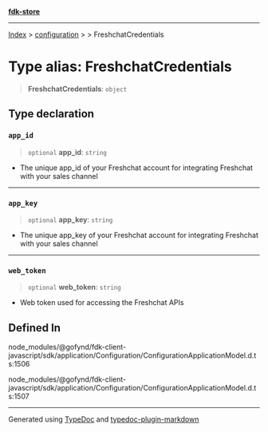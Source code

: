 [**fdk-store**](../../../README.md)
***

[Index](../../../API.md) > [configuration](../../README.md) > [<internal>](../README.md) > FreshchatCredentials

# Type alias: FreshchatCredentials

> **FreshchatCredentials**: `object`

## Type declaration

### `app_id`

> `optional` **app\_id**: `string`

- The unique app_id of your Freshchat account for
integrating Freshchat with your sales channel

***

### `app_key`

> `optional` **app\_key**: `string`

- The unique app_key of your Freshchat account
for integrating Freshchat with your sales channel

***

### `web_token`

> `optional` **web\_token**: `string`

- Web token used for accessing the Freshchat APIs

## Defined In

node\_modules/@gofynd/fdk-client-javascript/sdk/application/Configuration/ConfigurationApplicationModel.d.ts:1506

node\_modules/@gofynd/fdk-client-javascript/sdk/application/Configuration/ConfigurationApplicationModel.d.ts:1507

***
Generated using [TypeDoc](https://typedoc.org/) and [typedoc-plugin-markdown](https://www.npmjs.com/package/typedoc-plugin-markdown)
